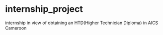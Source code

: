 # internship_project
internship in view of obtaining an HTD(Higher Technician Diploma) in AICS Cameroon
